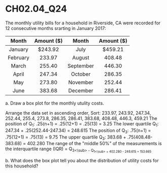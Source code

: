 # CH02.04_Q24 #

The monthly utility bills for a household in Riverside, CA were recorded for 12 consecutive months  srarting in January 2017: 

| Month | Amount ($) | Month | Amount ($) |
|:-----:|:----------:|:-----:|:----------:|
| January | $243.92 | July | $459.21 |
| February | 233.97 | August | 408.48 |
| March | 255.40 | September | 446.30 |
| April | 247.34 | October | 286.35 |
| May | 273.80 | November | 252.44 |
| June | 383.68 | December | 286.41 |

a. Draw a box plot for the monthly utulity costs.

Arrange the data set in ascending order, Sort: 233.97, 243.92, 247.34, 252.44, 255.4, 273.8, 286.35, 286.41, 383.68, 408.48, 446.3, 459.21
The position of Q<sub>1</sub>: .25(n+1) = .25(12+1) = .25(13) = 3.25
The lower quartile Q<sub>1</sub>: 247.34 + .25(252.44-247.34) = 248.615 
The position of Q<sub>3</sub>: .75(n+1) = .75(12+1) = .75(13) = 9.75
The upper quartile Q<sub>3</sub>: 383.68 + .75(408.48-383.68) = 402.280
The range of the "middle 50%" of the measurements is the interquartile range (IQR) = Q<sub>3<\sub> - Q<sub>1<\sub> = 402.280 - 248.615 = 153.665



b. What does the box plot tell you about the distribution of utility costs for this household?

